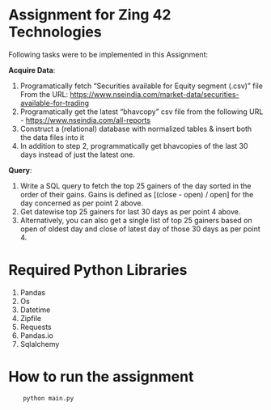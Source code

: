 # Assignment for Zing 42 Technologies
Following tasks were to be implemented in this Assignment:

**Acquire Data**:

1. Programatically fetch “Securities available for Equity segment (.csv)” file From the URL: https://www.nseindia.com/market-data/securities-available-for-trading
2. Programatically get the latest “bhavcopy” csv file from the following URL - https://www.nseindia.com/all-reports
3. Construct a (relational) database with normalized tables & insert both the data files into it
4. In addition to step 2, programmatically get bhavcopies of the last 30 days instead of just the latest one.

**Query**:

1. Write a SQL query to fetch the top 25 gainers of the day sorted in the order of their gains. Gains is defined as [(close - open) / open] for the day concerned as per point 2 above.
2. Get datewise top 25 gainers for last 30 days as per point 4 above.
3. Alternatively, you can also get a single list of top 25 gainers based on open of oldest day and close of latest day of those 30 days as per point 4.

# Required Python Libraries
1. Pandas
2. Os
3. Datetime
4. Zipfile
5. Requests
6. Pandas.io
7. Sqlalchemy

# How to run the assignment
```bash
    python main.py
 ```
